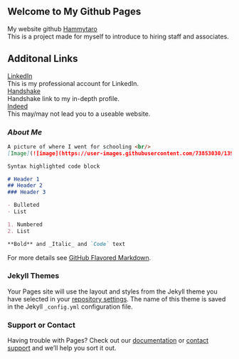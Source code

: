 ## Welcome to My Github Pages

My website github [Hammytaro](https://github.com/Hammytaro/cse4050/edit/gh-pages/index.md) <br/>
This is a project made for myself to introduce to hiring staff and associates. 


## Additonal Links
[LinkedIn](https://https://www.linkedin.com/in/sean-akins-csegame-designer/) <br/>
This is my professional account for LinkedIn.<br/>
[Handshake](https://csusb.joinhandshake.com/users/8592457) <br/>
Handshake link to my in-depth profile. <br/>
[Indeed](https://my.indeed.com/resume?hl=en&co=US&from=gnav-acme--jobseeker-contributions-webapp/) <br/>
This may/may not lead you to a useable website. <br/> 

### _About Me_



```markdown
A picture of where I went for schooling <br/>
[Image](![image](https://user-images.githubusercontent.com/73853030/139179628-824d6b02-8751-4d48-a582-fa9478fbcf61.png)

Syntax highlighted code block

# Header 1
## Header 2
### Header 3

- Bulleted
- List

1. Numbered
2. List

**Bold** and _Italic_ and `Code` text

```

For more details see [GitHub Flavored Markdown](https://guides.github.com/features/mastering-markdown/).

### Jekyll Themes

Your Pages site will use the layout and styles from the Jekyll theme you have selected in your [repository settings](https://github.com/Hammytaro/cse4050/settings/pages). The name of this theme is saved in the Jekyll `_config.yml` configuration file.

### Support or Contact

Having trouble with Pages? Check out our [documentation](https://docs.github.com/categories/github-pages-basics/) or [contact support](https://support.github.com/contact) and we’ll help you sort it out.
